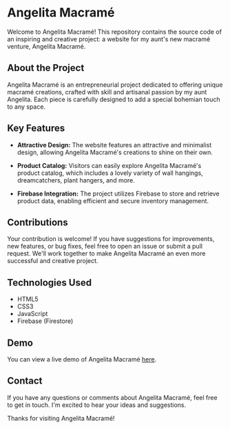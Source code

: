 # Angelita Macramé
Welcome to Angelita Macramé! This repository contains the source code of an inspiring and creative project: a website for my aunt's new macramé venture, Angelita Macramé.

## About the Project

Angelita Macramé is an entrepreneurial project dedicated to offering unique macramé creations, crafted with skill and artisanal passion by my aunt Angelita. Each piece is carefully designed to add a special bohemian touch to any space.

## Key Features

- **Attractive Design:** The website features an attractive and minimalist design, allowing Angelita Macramé's creations to shine on their own.
  
- **Product Catalog:** Visitors can easily explore Angelita Macramé's product catalog, which includes a lovely variety of wall hangings, dreamcatchers, plant hangers, and more.

- **Firebase Integration:** The project utilizes Firebase to store and retrieve product data, enabling efficient and secure inventory management.

## Contributions

Your contribution is welcome! If you have suggestions for improvements, new features, or bug fixes, feel free to open an issue or submit a pull request. We'll work together to make Angelita Macramé an even more successful and creative project.

## Technologies Used

- HTML5
- CSS3
- JavaScript
- Firebase (Firestore)

## Demo

You can view a live demo of Angelita Macramé [here](#https://valerybermudez.github.io/Angelita-macrame/).

## Contact

If you have any questions or comments about Angelita Macramé, feel free to get in touch. I'm excited to hear your ideas and suggestions.

Thanks for visiting Angelita Macramé!
